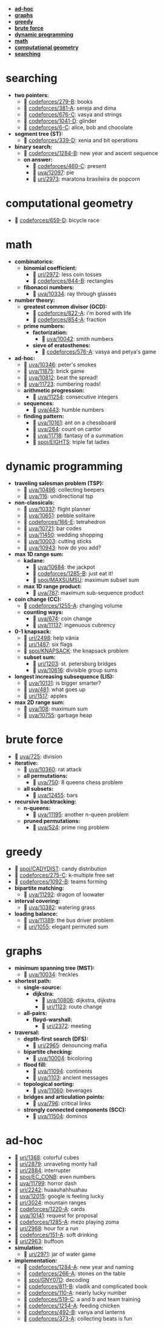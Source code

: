 - **[ad-hoc](#ad-hoc)**
- **[graphs](#graphs)**
- **[greedy](#greedy)**
- **[brute force](#brute-force)**
- **[dynamic programming](#dynamic-programming)**
- **[math](#math)**
- **[computational geometry](#computational-geometry)**
- **[searching](#searching)**

# searching
- **two pointers:**
	- 📙 [codeforces/279-B](https://github.com/brnpapa/competitive-programming/blob/master/codeforces/279-B.cpp): books
	- 📗 [codeforces/381-A](https://github.com/brnpapa/competitive-programming/blob/master/codeforces/381-A.cpp): sereja and dima
	- 📙 [codeforces/676-C](https://github.com/brnpapa/competitive-programming/blob/master/codeforces/676-C.cpp): vasya and strings
	- 📕 [codeforces/1041-D](https://github.com/brnpapa/competitive-programming/blob/master/codeforces/1041-D.cpp): glinder
	- 📗 [codeforces/6-C](https://github.com/brnpapa/competitive-programming/blob/master/codeforces/6-C.cpp): alice, bob and chocolate
- **segment tree (ST):**
	- 📙 [codeforces/339-D](https://github.com/brnpapa/competitive-programming/blob/master/codeforces/339-D.cpp): xenia and bit operations
- **binary search:**
	- 📙 [codeforces/1284-B](https://github.com/brnpapa/competitive-programming/blob/master/codeforces/1284-B.cpp): new year and ascent sequence
	- **on answer:**
		- 📕 [codeforces/460-C](https://github.com/brnpapa/competitive-programming/blob/master/codeforces/460-C.cpp): present
		- 📙 [uva/12097](https://github.com/brnpapa/competitive-programming/blob/master/uva/12097.cpp): pie
		- 📙 [uri/2973](https://github.com/brnpapa/competitive-programming/blob/master/uri/2973.cpp): maratona brasileira de popcorn
# computational geometry
- 📗 [codeforces/659-D](https://github.com/brnpapa/competitive-programming/blob/master/codeforces/659-D.cpp): bicycle race
# math
- **combinatorics:**
	- **binomial coefficient:**
		- 📕 [uri/2972](https://github.com/brnpapa/competitive-programming/blob/master/uri/2972.cpp): less coin tosses
		- 📗 [codeforces/844-B](https://github.com/brnpapa/competitive-programming/blob/master/codeforces/844-B.cpp): rectangles
	- **fibonacci numbers:**
		- 📙 [uva/10334](https://github.com/brnpapa/competitive-programming/blob/master/uva/10334.py): ray through glasses
- **number theory:**
	- **greatest common divisor (GCD):**
		- 📗 [codeforces/822-A](https://github.com/brnpapa/competitive-programming/blob/master/codeforces/822-A.cpp): i'm bored with life
		- 📗 [codeforces/854-A](https://github.com/brnpapa/competitive-programming/blob/master/codeforces/854-A.cpp): fraction
	- **prime numbers:**
		- **factorization:**
			- 📗 [uva/10042](https://github.com/brnpapa/competitive-programming/blob/master/uva/10042.cpp): smith numbers
		- **sieve of eratosthenes:**
			- 📙 [codeforces/576-A](https://github.com/brnpapa/competitive-programming/blob/master/codeforces/576-A.cpp): vasya and petya's game
- **ad-hoc:**
	- 📗 [uva/10346](https://github.com/brnpapa/competitive-programming/blob/master/uva/10346.cpp): peter's smokes
	- 📗 [uva/11875](https://github.com/brnpapa/competitive-programming/blob/master/uva/11875.cpp): brick game
	- 📗 [uva/10812](https://github.com/brnpapa/competitive-programming/blob/master/uva/10812.cpp): beat the spread!
	- 📗 [uva/11723](https://github.com/brnpapa/competitive-programming/blob/master/uva/11723.cpp): numbering roads!
	- **arithmetic progression:**
		- 📙 [uva/11254](https://github.com/brnpapa/competitive-programming/blob/master/uva/11254.cpp): consecutive integers
	- **sequences:**
		- 📙 [uva/443](https://github.com/brnpapa/competitive-programming/blob/master/uva/443.cpp): humble numbers
	- **finding pattern:**
		- 📙 [uva/10161](https://github.com/brnpapa/competitive-programming/blob/master/uva/10161.cpp): ant on a chessboard
		- 📙 [uva/264](https://github.com/brnpapa/competitive-programming/blob/master/uva/264.cpp): count on cantor
		- 📕 [uva/11718](https://github.com/brnpapa/competitive-programming/blob/master/uva/11718.cpp): fantasy of a summation
		- 📗 [spoj/EIGHTS](https://github.com/brnpapa/competitive-programming/blob/master/spoj/EIGHTS.cpp): triple fat ladies
# dynamic programming
- **traveling salesman problem (TSP):**
	- 📗 [uva/10496](https://github.com/brnpapa/competitive-programming/blob/master/uva/10496.cpp): collecting beepers
	- 📙 [uva/116](https://github.com/brnpapa/competitive-programming/blob/master/uva/116.cpp): unidirectional tsp
- **non-classicals:**
	- 📗 [uva/10337](https://github.com/brnpapa/competitive-programming/blob/master/uva/10337.cpp): flight planner
	- 📙 [uva/10651](https://github.com/brnpapa/competitive-programming/blob/master/uva/10651.cpp): pebble solitaire
	- 📙 [codeforces/166-E](https://github.com/brnpapa/competitive-programming/blob/master/codeforces/166-E.cpp): tetrahedron
	- 📙 [uva/10721](https://github.com/brnpapa/competitive-programming/blob/master/uva/10721.cpp): bar codes
	- 📗 [uva/11450](https://github.com/brnpapa/competitive-programming/blob/master/uva/11450.cpp): wedding shopping
	- 📗 [uva/10003](https://github.com/brnpapa/competitive-programming/blob/master/uva/10003.cpp): cutting sticks
	- 📗 [uva/10943](https://github.com/brnpapa/competitive-programming/blob/master/uva/10943.cpp): how do you add?
- **max 1D range sum:**
	- **kadane:**
		- 📗 [uva/10684](https://github.com/brnpapa/competitive-programming/blob/master/uva/10684.cpp): the jackpot
		- 📗 [codeforces/1285-B](https://github.com/brnpapa/competitive-programming/blob/master/codeforces/1285-B.cpp): just eat it!
		- 📗 [spoj/MAXSUMSU](https://github.com/brnpapa/competitive-programming/blob/master/spoj/MAXSUMSU.cpp): maximum subset sum
	- **max 1D range product:**
		- 📙 [uva/787](https://github.com/brnpapa/competitive-programming/blob/master/uva/787.py): maximum sub-sequence product
- **coin change (CC):**
	- 📗 [codeforces/1255-A](https://github.com/brnpapa/competitive-programming/blob/master/codeforces/1255-A.cpp): changing volume
	- **counting ways:**
		- 📗 [uva/674](https://github.com/brnpapa/competitive-programming/blob/master/uva/674.cpp): coin change
		- 📗 [uva/11137](https://github.com/brnpapa/competitive-programming/blob/master/uva/11137.cpp): ingenuous cubrency
- **0-1 knapsack:**
	- 📗 [uri/2498](https://github.com/brnpapa/competitive-programming/blob/master/uri/2498.cpp): help vânia
	- 📙 [uri/1487](https://github.com/brnpapa/competitive-programming/blob/master/uri/1487.cpp): six flags
	- 📗 [spoj/KNAPSACK](https://github.com/brnpapa/competitive-programming/blob/master/spoj/KNAPSACK.cpp): the knapsack problem
	- **subset sum:**
		- 📗 [uri/1203](https://github.com/brnpapa/competitive-programming/blob/master/uri/1203.cpp): st. petersburg bridges
		- 📙 [uva/10616](https://github.com/brnpapa/competitive-programming/blob/master/uva/10616.cpp): divisible group sums
- **longest increasing subsequence (LIS):**
	- 📙 [uva/10131](https://github.com/brnpapa/competitive-programming/blob/master/uva/10131.cpp): is bigger smarter?
	- 📙 [uva/481](https://github.com/brnpapa/competitive-programming/blob/master/uva/481.cpp): what goes up
	- 📙 [uri/1517](https://github.com/brnpapa/competitive-programming/blob/master/uri/1517.cpp): apples
- **max 2D range sum:**
	- 📗 [uva/108](https://github.com/brnpapa/competitive-programming/blob/master/uva/108.cpp): maximum sum
	- 📕 [uva/10755](https://github.com/brnpapa/competitive-programming/blob/master/uva/10755.cpp): garbage heap
# brute force
- 📗 [uva/725](https://github.com/brnpapa/competitive-programming/blob/master/uva/725.cpp): division
- **iterative:**
	- 📗 [uva/10360](https://github.com/brnpapa/competitive-programming/blob/master/uva/10360.cpp): rat attack
	- **all permutations:**
		- 📗 [uva/750](https://github.com/brnpapa/competitive-programming/blob/master/uva/750.cpp): 8 queens chess problem
	- **all subsets:**
		- 📗 [uva/12455](https://github.com/brnpapa/competitive-programming/blob/master/uva/12455.cpp): bars
- **recursive backtracking:**
	- **n-queens:**
		- 📙 [uva/11195](https://github.com/brnpapa/competitive-programming/blob/master/uva/11195.cpp): another n-queen problem
	- **pruned permutations:**
		- 📙 [uva/524](https://github.com/brnpapa/competitive-programming/blob/master/uva/524.cpp): prime ring problem
# greedy
- 📗 [spoj/CADYDIST](https://github.com/brnpapa/competitive-programming/blob/master/spoj/CADYDIST.cpp): candy distribution
- 📗 [codeforces/275-C](https://github.com/brnpapa/competitive-programming/blob/master/codeforces/275-C.cpp): k-multiple free set
- 📗 [codeforces/1092-B](https://github.com/brnpapa/competitive-programming/blob/master/codeforces/1092-B.cpp): teams forming
- **bipartite matching:**
	- 📗 [uva/11292](https://github.com/brnpapa/competitive-programming/blob/master/uva/11292.cpp): dragon of loowater
- **interval covering:**
	- 📙 [uva/10382](https://github.com/brnpapa/competitive-programming/blob/master/uva/10382.cpp): watering grass
- **loading balance:**
	- 📗 [uva/11389](https://github.com/brnpapa/competitive-programming/blob/master/uva/11389.cpp): the bus driver problem
	- 📙 [uri/1055](https://github.com/brnpapa/competitive-programming/blob/master/uri/1055.cpp): elegant permuted sum
# graphs
- **minimum spanning tree (MST):**
	- 📗 [uva/10034](https://github.com/brnpapa/competitive-programming/blob/master/uva/10034.cpp): freckles
- **shortest path:**
	- **single-source:**
		- **dijkstra:**
			- 📙 [uva/10806](https://github.com/brnpapa/competitive-programming/blob/master/uva/10806.cpp): dijkstra, dijkstra
			- 📙 [uri/1123](https://github.com/brnpapa/competitive-programming/blob/master/uri/1123.cpp): route change
	- **all-pairs:**
		- **floyd-warshall:**
			- 📗 [uri/2372](https://github.com/brnpapa/competitive-programming/blob/master/uri/2372.cpp): meeting
- **traversal:**
	- **depth-first search (DFS):**
		- 📙 [uri/2965](https://github.com/brnpapa/competitive-programming/blob/master/uri/2965.cpp): denouncing mafia
	- **bipartite checking:**
		- 📗 [uva/10004](https://github.com/brnpapa/competitive-programming/blob/master/uva/10004.cpp): bicoloring
	- **flood fill:**
		- 📗 [uva/11094](https://github.com/brnpapa/competitive-programming/blob/master/uva/11094.cpp): continents
		- 📕 [uva/1103](https://github.com/brnpapa/competitive-programming/blob/master/uva/1103.cpp): ancient messages
	- **topological sorting:**
		- 📗 [uva/11060](https://github.com/brnpapa/competitive-programming/blob/master/uva/11060.cpp): beverages
	- **bridges and articulation points:**
		- 📗 [uva/796](https://github.com/brnpapa/competitive-programming/blob/master/uva/796.cpp): critical links
	- **strongly connected components (SCC):**
		- 📙 [uva/11504](https://github.com/brnpapa/competitive-programming/blob/master/uva/11504.cpp): dominos
# ad-hoc
- 📕 [uri/1368](https://github.com/brnpapa/competitive-programming/blob/master/uri/1368.cpp): colorful cubes
- 📗 [uri/2879](https://github.com/brnpapa/competitive-programming/blob/master/uri/2879.cpp): unraveling monty hall
- 📗 [uri/2884](https://github.com/brnpapa/competitive-programming/blob/master/uri/2884.cpp): interrupter
- 📗 [spoj/EC_CONB](https://github.com/brnpapa/competitive-programming/blob/master/spoj/EC_CONB.cpp): even numbers
- 📗 [uva/11799](https://github.com/brnpapa/competitive-programming/blob/master/uva/11799.cpp): horror dash
- 📗 [uri/2242](https://github.com/brnpapa/competitive-programming/blob/master/uri/2242.cpp): huaauhahhuahau
- 📗 [uva/12015](https://github.com/brnpapa/competitive-programming/blob/master/uva/12015.cpp): google is feeling lucky
- 📗 [uri/3024](https://github.com/brnpapa/competitive-programming/blob/master/uri/3024.cpp): mountain ranges
- 📗 [codeforces/1220-A](https://github.com/brnpapa/competitive-programming/blob/master/codeforces/1220-A.cpp): cards
- 📗 [uva/10141](https://github.com/brnpapa/competitive-programming/blob/master/uva/10141.cpp): request for proposal
- 📗 [codeforces/1285-A](https://github.com/brnpapa/competitive-programming/blob/master/codeforces/1285-A.cpp): mezo playing zoma
- 📗 [uri/2968](https://github.com/brnpapa/competitive-programming/blob/master/uri/2968.cpp): hour for a run
- 📗 [codeforces/151-A](https://github.com/brnpapa/competitive-programming/blob/master/codeforces/151-A.cpp): soft drinking
- 📗 [uri/2963](https://github.com/brnpapa/competitive-programming/blob/master/uri/2963.cpp): buffoon
- **simulation:**
	- 📙 [uri/2971](https://github.com/brnpapa/competitive-programming/blob/master/uri/2971.cpp): jar of water game
- **implementation:**
	- 📗 [codeforces/1284-A](https://github.com/brnpapa/competitive-programming/blob/master/codeforces/1284-A.cpp): new year and naming
	- 📗 [codeforces/266-A](https://github.com/brnpapa/competitive-programming/blob/master/codeforces/266-A.cpp): stones on the table
	- 📗 [spoj/GNY07D](https://github.com/brnpapa/competitive-programming/blob/master/spoj/GNY07D.cpp): decoding
	- 📗 [codeforces/811-B](https://github.com/brnpapa/competitive-programming/blob/master/codeforces/811-B.cpp): vladik and complicated book
	- 📗 [codeforces/110-A](https://github.com/brnpapa/competitive-programming/blob/master/codeforces/110-A.cpp): nearly lucky number
	- 📙 [codeforces/519-C](https://github.com/brnpapa/competitive-programming/blob/master/codeforces/519-C.cpp): a and b and team training
	- 📙 [codeforces/1254-A](https://github.com/brnpapa/competitive-programming/blob/master/codeforces/1254-A.cpp): feeding chicken
	- 📗 [codeforces/492-B](https://github.com/brnpapa/competitive-programming/blob/master/codeforces/492-B.cpp): vanya and lanterns
	- 📗 [codeforces/373-A](https://github.com/brnpapa/competitive-programming/blob/master/codeforces/373-A.cpp): collecting beats is fun

